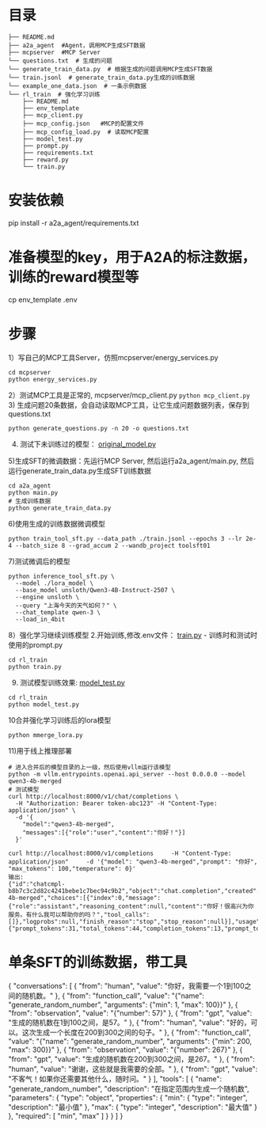 # 目录
```
├── README.md
├── a2a_agent  #Agent，调用MCP生成SFT数据
├── mcpserver  #MCP Server
└── questions.txt  # 生成的问题
└── generate_train_data.py  # 根据生成的问题调用MCP生成SFT数据
└── train.jsonl  # generate_train_data.py生成的训练数据
└── example_one_data.json  # 一条示例数据
└── rl_train  # 强化学习训练
    ├── README.md
    ├── env_template
    ├── mcp_client.py
    ├── mcp_config.json   #MCP的配置文件
    ├── mcp_config_load.py  # 读取MCP配置
    ├── model_test.py
    ├── prompt.py
    ├── requirements.txt
    ├── reward.py
    └── train.py
```

# 安装依赖
pip install -r a2a_agent/requirements.txt

# 准备模型的key，用于A2A的标注数据，训练的reward模型等
cp env_template .env

# 步骤
1）写自己的MCP工具Server，仿照mcpserver/energy_services.py
```
cd mcpserver
python energy_services.py
```
2）测试MCP工具是正常的, mcpserver/mcp_client.py
```python mcp_client.py```
3) 生成问题20条数据，会自动读取MCP工具，让它生成问题数据列表，保存到questions.txt
```
python generate_questions.py -n 20 -o questions.txt
```
4) 测试下未训练过的模型： [original_model.py](original_model.py)

5)生成SFT的微调数据：先运行MCP Server, 然后运行a2a_agent/main.py, 然后运行generate_train_data.py生成SFT训练数据
```
cd a2a_agent
python main.py
# 生成训练数据
python generate_train_data.py
```
6)使用生成的训练数据微调模型
```
python train_tool_sft.py --data_path ./train.jsonl --epochs 3 --lr 2e-4 --batch_size 8 --grad_accum 2 --wandb_project toolsft01
```
7)测试微调后的模型
```
python inference_tool_sft.py \
  --model ./lora_model \
  --base_model unsloth/Qwen3-4B-Instruct-2507 \
  --engine unsloth \
  --query "上海今天的天气如何？" \
  --chat_template qwen-3 \
  --load_in_4bit
```

8）强化学习继续训练模型
2.开始训练,修改.env文件： [train.py](rl_train/train.py)
    - 训练时和测试时使用的prompt.py
```
cd rl_train
python train.py
```
9) 测试模型训练效果: [model_test.py](model_test.py)
```
cd rl_train
python model_test.py
```

10合并强化学习训练后的lora模型
```
python mmerge_lora.py 
```

11)用于线上推理部署
```
# 进入合并后的模型目录的上一级，然后使用vllm运行该模型
python -m vllm.entrypoints.openai.api_server --host 0.0.0.0 --model qwen3-4b-merged
# 测试模型
curl http://localhost:8000/v1/chat/completions \
  -H "Authorization: Bearer token-abc123" -H "Content-Type: application/json" \
  -d '{
    "model":"qwen3-4b-merged",
    "messages":[{"role":"user","content":"你好！"}]
  }'

curl http://localhost:8000/v1/completions     -H "Content-Type: application/json"     -d '{"model": "qwen3-4b-merged","prompt": "你好", "max_tokens": 100,"temperature": 0}'
输出:
{"id":"chatcmpl-b8b7c3c2d82c4241bebe1c7bec94c9b2","object":"chat.completion","created":1756992891,"model":"qwen3-4b-merged","choices":[{"index":0,"message":{"role":"assistant","reasoning_content":null,"content":"你好！很高兴为你服务。有什么我可以帮助你的吗？","tool_calls":[]},"logprobs":null,"finish_reason":"stop","stop_reason":null}],"usage":{"prompt_tokens":31,"total_tokens":44,"completion_tokens":13,"prompt_tokens_details":null},"prompt_logprobs":null}
```

# 单条SFT的训练数据，带工具
{
    "conversations": [
        {
            "from": "human",
            "value": "你好，我需要一个1到100之间的随机数。"
        },
        {
            "from": "function_call",
            "value": "{\"name\": \"generate_random_number\", \"arguments\": {\"min\": 1, \"max\": 100}}"
        },
        {
            "from": "observation",
            "value": "{\"number\": 57}"
        },
        {
            "from": "gpt",
            "value": "生成的随机数在1到100之间，是57。"
        },
        {
            "from": "human",
            "value": "好的，可以。这次生成一个长度在200到300之间的句子。"
        },
        {
            "from": "function_call",
            "value": "{\"name\": \"generate_random_number\", \"arguments\": {\"min\": 200, \"max\": 300}}"
        },
        {
            "from": "observation",
            "value": "{\"number\": 267}"
        },
        {
            "from": "gpt",
            "value": "生成的随机数在200到300之间，是267。"
        },
        {
            "from": "human",
            "value": "谢谢，这些就是我需要的全部。"
        },
        {
            "from": "gpt",
            "value": "不客气！如果你还需要其他什么，随时问。"
        }
    ],
    "tools": [
        {
            "name": "generate_random_number",
            "description": "在指定范围内生成一个随机数",
            "parameters": {
                "type": "object",
                "properties": {
                    "min": {
                        "type": "integer",
                        "description": "最小值"
                    },
                    "max": {
                        "type": "integer",
                        "description": "最大值"
                    }
                },
                "required": [
                    "min",
                    "max"
                ]
            }
        }
    ]
}